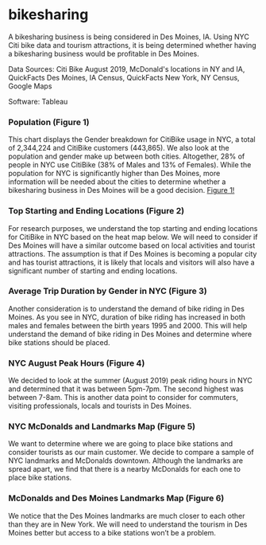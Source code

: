 # bikesharing

A bikesharing business is being considered in Des Moines, IA. Using NYC Citi bike data and tourism attractions, it is being determined whether having a bikesharing business would be profitable in Des Moines.<br />

Data Sources: Citi Bike August 2019, McDonald's locations in NY and IA, QuickFacts Des Moines, IA Census, QuickFacts New York, NY Census, Google Maps<br />

Software: Tableau<br />

### Population (Figure 1)
This chart displays the Gender breakdown for CitiBike usage in NYC, a total of 2,344,224 and CitiBike customers (443,865). We also look at the population and gender make up between both cities.
Altogether, 28% of people in NYC use CitiBike (38% of Males and 13% of Females). While the population for NYC is significantly higher than Des Moines, more information will be needed about the cities to determine whether a bikesharing business in Des Moines will be a good decision.
[Figure 1!](https://github.com/Samira786/bikesharing/blob/master/images/Bikesharing%20Figure%201.png)

### Top Starting and Ending Locations (Figure 2)
For research purposes, we understand the top starting and ending locations for CitiBike in NYC based on the heat map below. We will need to consider if Des Moines will have a similar outcome based on local activities and tourist attractions. The assumption is that if Des Moines is becoming a popular city and has tourist attractions, it is likely that locals and visitors will also have a significant number of starting and ending locations.

### Average Trip Duration by Gender in NYC (Figure 3)
Another consideration is to understand the demand of bike riding in Des Moines. As you see in NYC, duration of bike riding has increased in both males and females between the birth years 1995 and 2000. This will help understand the demand of bike riding in Des Moines and determine where bike stations should be placed.

### NYC August Peak Hours (Figure 4)
We decided to look at the summer (August 2019) peak riding hours in NYC and determined that it was between 5pm-7pm. The second highest was between 7-8am. This is another data point to consider for commuters, visiting professionals, locals and tourists in Des Moines.

### NYC McDonalds and Landmarks Map (Figure 5)
We want to determine where we are going to place bike stations and consider tourists as our main customer. We decide to compare a sample of NYC landmarks and McDonalds downtown. Although the landmarks are spread apart, we find that there is a nearby McDonalds for each one to place bike stations.

### McDonalds and Des Moines Landmarks Map (Figure 6)
We notice that the Des Moines landmarks are much closer to each other than they are in New York. We will need to understand the tourism in Des Moines better but access to a bike stations won’t be a problem.



